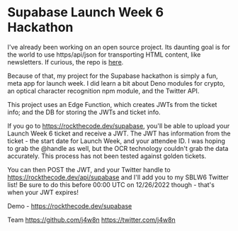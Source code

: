 # Supabase Launch Week 6 Hackathon

I've already been working on an open source project. Its daunting goal is for the world to use https/api/json for transporting HTML content, like newsletters. If curious, the repo is [here](https://github.com/j4w8n/jwm-server).

Because of that, my project for the Supabase hackathon is simply a fun, meta app for launch week. I did learn a bit about Deno modules for crypto, an optical character recognition npm module, and the Twitter API.

This project uses an Edge Function, which creates JWTs from the ticket info; and the DB for storing the JWTs and ticket info.

If you go to https://rockthecode.dev/supabase, you'll be able to upload your Launch Week 6 ticket and receive a JWT. The JWT has information from the ticket - the start date for Launch Week, and your attendee ID. I was hoping to grab the @handle as well, but the OCR technology couldn't grab the data accurately. This process has not been tested against golden tickets.

You can then POST the JWT, and your Twitter handle to https://rockthecode.dev/api/supabase and I'll add you to my SBLW6 Twitter list! Be sure to do this before 00:00 UTC on 12/26/2022 though - that's when your JWT expires!

Demo - https://rockthecode.dev/supabase

Team
https://github.com/j4w8n
https://twitter.com/j4w8n

